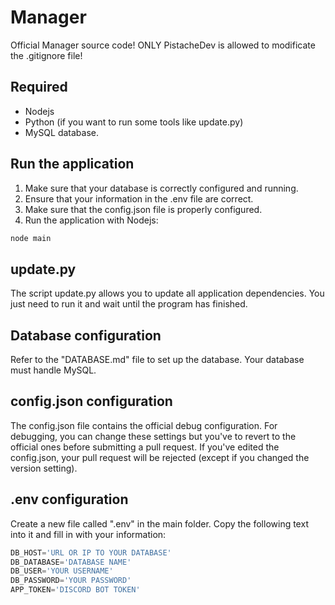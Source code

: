 # Manager
Official Manager source code!
ONLY PistacheDev is allowed to modificate the .gitignore file!

## Required
- Nodejs
- Python (if you want to run some tools like update.py)
- MySQL database.

## Run the application
1) Make sure that your database is correctly configured and running.
2) Ensure that your information in the .env file are correct.
3) Make sure that the config.json file is properly configured.
4) Run the application with Nodejs:
```sh
node main
```

## update.py
The script update.py allows you to update all application dependencies.
You just need to run it and wait until the program has finished.

## Database configuration
Refer to the "DATABASE.md" file to set up the database.
Your database must handle MySQL.

## config.json configuration
The config.json file contains the official debug configuration.
For debugging, you can change these settings but you've to revert to the official ones before submitting a pull request.
If you've edited the config.json, your pull request will be rejected (except if you changed the version setting).

## .env configuration
Create a new file called ".env" in the main folder.
Copy the following text into it and fill in with your information:
``` js
DB_HOST='URL OR IP TO YOUR DATABASE'
DB_DATABASE='DATABASE NAME'
DB_USER='YOUR USERNAME'
DB_PASSWORD='YOUR PASSWORD'
APP_TOKEN='DISCORD BOT TOKEN'
```